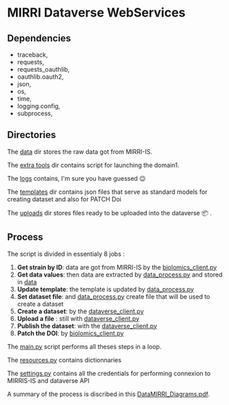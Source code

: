 # MIRRI Dataverse WebServices

## Dependencies 
- traceback, 
- requests,
- requests_oauthlib,
- oauthlib.oauth2,
- json,
- os,
- time,
- logging.config,
- subprocess,



## Directories
The [data](data)  dir stores the raw data got from MIRRI-IS. 

The [extra tools](extra_tools) dir contains script for launching the domain1.

The [logs](logs) contains, I'm sure you have guessed :wink:

The [templates](templates) dir contains json files that serve as standard models for creating dataset and also for PATCH Doi 

The [uploads](uploads) dir stores files ready to be uploaded into the dataverse :package: . 

## Process
The script is divided in essentialy 8 jobs :
1. **Get strain by ID**: data are got from MIRRI-IS by the [biolomics_client.py](biolomics_client.py)
2. **Get data values**: then data are extracted by [data_process.py](data_process.py) and stored in [data](data)
3. **Update template**: the template is updated by [data_process.py](data_process.py)
4. **Set dataset file**: and [data_process.py](data_process.py) create file  that will be used to create a dataset
5. **Create a dataset**: by the [dataverse_client.py](dataverse_client.py)
6. **Upload a file** : still with [dataverse_client.py](dataverse_client.py)     
7. **Publish the dataset**: with the [dataverse_client.py](dataverse_client.py)
8. **Patch the DOI**: by  [biolomics_client.py](biolomics_client.py)       


The [main.py](main.py) script performs all theses steps in a loop. 

The [resources.py](resources.py) contains dictionnaries 

The [settings.py](settings.py) contains all the credentials for performing connexion to MIRRIS-IS and dataverse API

A summary of the process is discribed in this [DataMIRRI_Diagrams.pdf](DataMIRRI_Diagrams.pdf). 


